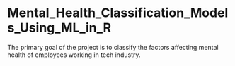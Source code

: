 # Mental_Health_Classification_Models_Using_ML_in_R
The primary goal of the project is to classify the factors affecting mental health of employees working in tech industry.
